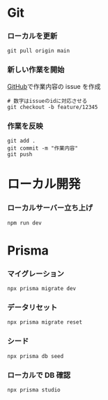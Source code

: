# Git

### ローカルを更新

```
git pull origin main
```

### 新しい作業を開始

[GitHub](https://github.com/tooooofu24/health-management-front)で作業内容の issue を作成

```
# 数字はissueのidに対応させる
git checkout -b feature/12345
```

### 作業を反映

```
git add .
git commit -m "作業内容"
git push
```

# ローカル開発

### ローカルサーバー立ち上げ

```
npm run dev
```

# Prisma

### マイグレーション

```
npx prisma migrate dev
```

### データリセット

```
npx prisma migrate reset
```

### シード

```
npx prisma db seed
```

### ローカルで DB 確認

```
npx prisma studio
```
